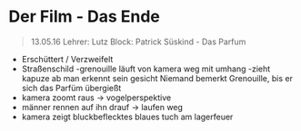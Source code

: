 # Der Film - Das Ende
> 13.05.16
> Lehrer: Lutz
> Block: Patrick Süskind - Das Parfum

- Erschüttert / Verzweifelt
- Straßenschild
-grenouille läuft von kamera weg mit umhang
-zieht kapuze ab man erkennt sein gesicht 
Niemand bemerkt Grenouille, bis er sich das Parfüm übergießt
- kamera zoomt raus -> vogelperspektive
- männer rennen auf ihn drauf -> laufen weg
- kamera zeigt bluckbeflecktes blaues tuch am lagerfeuer
